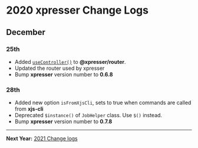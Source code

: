 #  2020 xpresser Change Logs

## December

### 25th

- Added [`useController()`](../router/readme.md#use-controller) to **@xpresser/router**.
- Updated the router used by xpresser
- Bump **xpresser** version number to **0.6.8** 

### 28th

- Added new option `isFromXjsCli`, sets to true when commands are called from **xjs-cli**
- Deprecated `$instance()` of `JobHelper` class. Use `$()` instead.
- Bump **xpresser** version number to **0.7.8** 

--------------------------------------------
**Next Year:** [2021 Change logs](./2021.md)
